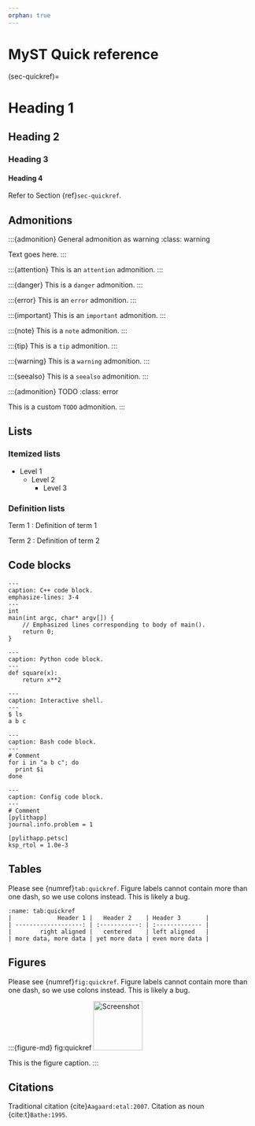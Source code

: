 ```yaml
---
orphan: true
---
```

# MyST Quick reference

(sec-quickref)=
# Heading 1
## Heading 2
### Heading 3
#### Heading 4

Refer to Section {ref}`sec-quickref`.

## Admonitions

:::{admonition} General admonition as warning
:class: warning

Text goes here.
:::

:::{attention}
This is an `attention` admonition.
:::

:::{danger}
This is a `danger` admonition.
:::

:::{error}
This is an `error` admonition.
:::

:::{important}
This is an `important` admonition.
:::

:::{note}
This is a `note` admonition.
:::

:::{tip}
This is a `tip` admonition.
:::

:::{warning}
This is a `warning` admonition.
:::

:::{seealso}
This is a `seealso` admonition.
:::

:::{admonition} TODO
:class: error

This is a custom `TODO` admonition.
:::



## Lists

### Itemized lists

* Level 1
  * Level 2
    * Level 3
  
### Definition lists

Term 1
: Definition of term 1

Term 2
: Definition of term 2

## Code blocks

```{code-block} c++
---
caption: C++ code block.
emphasize-lines: 3-4
---
int
main(int argc, char* argv[]) {
    // Emphasized lines corresponding to body of main().
    return 0;
}
```

```{code-block} python
---
caption: Python code block.
---
def square(x):
    return x**2
```

```{code-block} console
---
caption: Interactive shell.
---
$ ls
a b c
```

```{code-block} bash
---
caption: Bash code block.
---
# Comment
for i in "a b c"; do
  print $i
done
```

```{code-block} cfg
---
caption: Config code block.
---
# Comment
[pylithapp]
journal.info.problem = 1

[pylithapp.petsc]
ksp_rtol = 1.0e-3
```


## Tables

Please see {numref}`tab:quickref`.
Figure labels cannot contain more than one dash, so we use colons instead.
This is likely a bug.

```{table} Table caption
:name: tab:quickref
|             Header 1 |   Header 2    | Header 3       |
| -------------------: | :-----------: | :------------- |
|        right aligned |   centered    | left aligned   |
| more data, more data | yet more data | even more data |
```

## Figures

Please see {numref}`fig:quickref`.
Figure labels cannot contain more than one dash, so we use colons instead.
This is likely a bug.


:::{figure-md} fig:quickref
<img src="_static/images/cig_short_nolabel.*" alt="Screenshot"  width="100px"/>

This is the figure caption.
:::

## Citations

Traditional citation {cite}`Aagaard:etal:2007`.
Citation as noun {cite:t}`Bathe:1995`.
